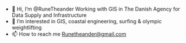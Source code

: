 - 👋 Hi, I’m @RuneTheander Working with GIS in The Danish Agency for Data Supply and Infrastructure
- 👀 I’m interested in GIS, coastal engineering, surfing & olympic weightlifting
- 📫 How to reach me Runetheander@gmail.com

<!---
RuneTheander/RuneTheander is a ✨ special ✨ repository because its `README.md` (this file) appears on your GitHub profile.
You can click the Preview link to take a look at your changes.
--->
